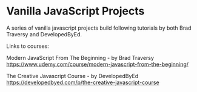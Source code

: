 # Vanilla JavaScript Projects
A series of vanilla javascript projects build following tutorials by both Brad Traversy and DevelopedByEd.

Links to courses:

Modern JavaScript From The Beginning - by Brad Traversy
https://www.udemy.com/course/modern-javascript-from-the-beginning/

The Creative Javascript Course - by DevelopedByEd
https://developedbyed.com/p/the-creative-javascript-course
